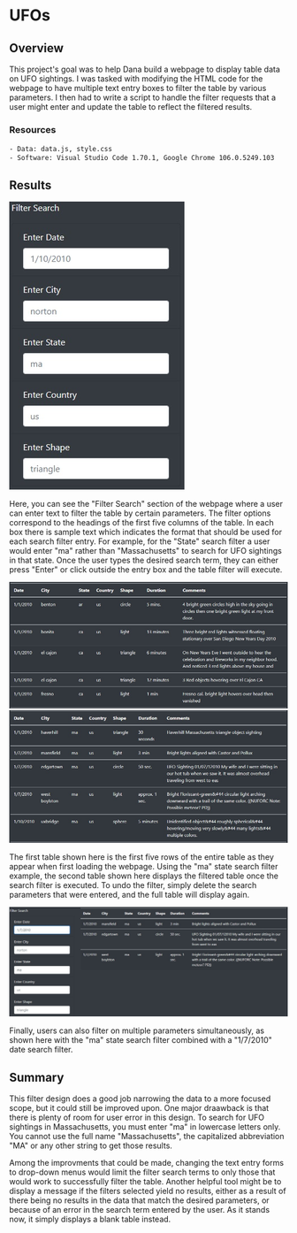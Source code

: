 # UFOs
## Overview

This project's goal was to help Dana build a webpage to display table data on UFO sightings. I was tasked with modifying the HTML code for the webpage to have multiple text entry boxes to filter the table by various parameters. I then had to write a script to handle the filter requests that a user might enter and update the table to reflect the filtered results.

### Resources
    - Data: data.js, style.css
    - Software: Visual Studio Code 1.70.1, Google Chrome 106.0.5249.103

## Results

![Filter Search](https://github.com/tfish110/UFOs/blob/main/Resources/filter_search.jpg)

Here, you can see the "Filter Search" section of the webpage where a user can enter text to filter the table by certain parameters. The filter options correspond to the headings of the first five columns of the table. In each box there is sample text which indicates the format that should be used for each search filter entry. For example, for the "State" search filter a user would enter "ma" rather than "Massachusetts" to search for UFO sightings in that state. Once the user types the desired search term, they can either press "Enter" or click outside the entry box and the table filter will execute.

![First Five Table Rows](https://github.com/tfish110/UFOs/blob/main/Resources/table_first_5.jpg)
![First Five Massachusetts Table Rows](https://github.com/tfish110/UFOs/blob/main/Resources/table_filtered_ma.jpg)

The first table shown here is the first five rows of the entire table as they appear when first loading the webpage. Using the "ma" state search filter example, the second table shown here displays the filtered table once the search filter is executed. To undo the filter, simply delete the search parameters that were entered, and the full table will display again.

![Multiple Filters Table](https://github.com/tfish110/UFOs/blob/main/Resources/table_filtered_date.jpg)

Finally, users can also filter on multiple parameters simultaneously, as shown here with the "ma" state search filter combined with a "1/7/2010" date search filter.

## Summary

This filter design does a good job narrowing the data to a more focused scope, but it could still be improved upon. One major draawback is that there is plenty of room for user error in this design. To search for UFO sightings in Massachusetts, you must enter "ma" in lowercase letters only. You cannot use the full name "Massachusetts", the capitalized abbreviation "MA" or any other string to get those results.

Among the improvments that could be made, changing the text entry forms to drop-down menus would limit the filter search terms to only those that would work to successfully filter the table. Another helpful tool might be to display a message if the filters selected yield no results, either as a result of there being no results in the data that match the desired parameters, or because of an error in the search term entered by the user. As it stands now, it simply displays a blank table instead.